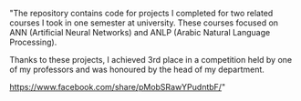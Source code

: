 "The repository contains code for projects I completed for two related courses I took in one semester at university. These courses focused on ANN (Artificial Neural Networks) and ANLP (Arabic Natural Language Processing).

Thanks to these projects, I achieved 3rd place in a competition held by one of my professors and was honoured by the head of my department. 

https://www.facebook.com/share/pMobSRawYPudntbF/"
